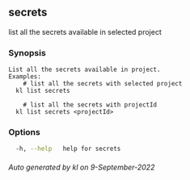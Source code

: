 ## secrets

list all the secrets available in selected project

### Synopsis

```
List all the secrets available in project.
Examples:
	# list all the secrets with selected project
  kl list secrets

	# list all the secrets with projectId
  kl list secrets <projectId>

```

### Options

```bash
  -h, --help   help for secrets
```



###### Auto generated by kl on 9-September-2022

